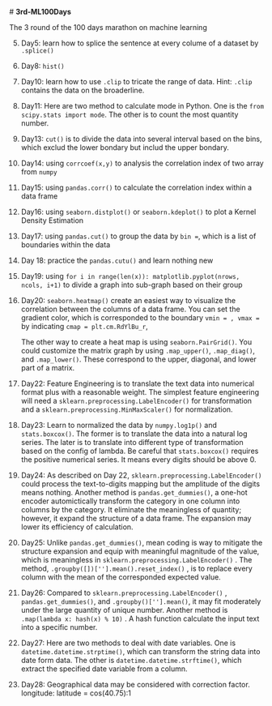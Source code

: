 ﻿﻿﻿﻿﻿﻿﻿﻿﻿﻿﻿﻿﻿﻿﻿# **﻿3rd-ML100Days**The 3 round of the 100 days marathon on machine learning5. Day5: learn how to splice the sentence at every colume of a dataset by `` .splice()``8. Day8: ``hist()``10. Day10: learn how to use `.clip` to tricate the range of data. Hint: `.clip` contains the data on the broaderline.11. Day11: Here are two method to calculate mode in Python. One is the `from scipy.stats import mode`. The other is to count the most quantity number.13.  Day13: `cut()`  is to divide the data into several interval based on the bins, which exclud the lower bondary but includ the upper bondary.14.  Day14: using `corrcoef(x,y)` to analysis the correlation index of two array from `numpy` 15. Day15: using `pandas.corr()` to calculate the correlation index within a data frame16. Day16: using `seaborn.distplot()` or `seaborn.kdeplot()` to plot a Kernel Density Estimation17. Day17: using `pandas.cut()` to group the data by `bin =`, which is a list of boundaries within the data 18. Day 18: practice the `pandas.cutu()` and learn nothing new19. Day19: using `for i in range(len(x)):    matplotlib.pyplot(nrows, ncols, i+1)` to divide a graph into sub-graph based on their group20. Day20: `seaborn.heatmap()` create an easiest way to visualize the correlation between the columns of a data frame. You can set the gradient color, which is corresponded to the boundary `vmin = , vmax = ` by indicating `cmap = plt.cm.RdYlBu_r`,     The other way to create a heat map is using `seaborn.PairGrid()`. You could customize the matrix graph by using `.map_upper()`, `.map_diag()`, and `.map_lower()`. These correspond to the upper, diagonal, and lower part of a matrix. 22. Day22: Feature Engineering is to translate the text data into numerical format plus with a reasonable weight. The simplest feature engineering will need a `sklearn.preprocessing.LabelEncoder()` for transformation and a `sklearn.preprocessing.MinMaxScaler()` for normalization.23. Day23: Learn to normalized the data by `numpy.log1p()` and `stats.boxcox()`. The former is to translate the data into a natural log series. The later is to translate into different type of transformation based on the config of lambda. Be careful that `stats.boxcox()` requires the positive numerical series. It means every digits should be above 0.24. Day24: As described on Day 22, `sklearn.preprocessing.LabelEncoder()` could process the text-to-digits mapping but the amplitude of the digits means nothing. Another method is `pandas.get_dummies()`, a one-hot encoder automictically transform the category in one column into columns by the category. It eliminate the meaningless of quantity; however, it expand the structure of a data frame. The expansion may lower its efficiency of calculation.25. Day25: Unlike `pandas.get_dummies()`, mean coding is way to mitigate the structure expansion and equip with meaningful magnitude of the value, which is meaningless in `sklearn.preprocessing.LabelEncoder()` . The method, `.groupby([])[''].mean().reset_index()` , is to replace every column with the mean of the corresponded expected value.26. Day26: Compared to `sklearn.preprocessing.LabelEncoder()` , `pandas.get_dummies()`, and  `.groupby()[''].mean()`, it may fit moderately under the large quantity of unique number. Another method is `.map(lambda x: hash(x) % 10)` . A hash function calculate the input text into a specific number.27. Day27: Here are two methods to deal with date variables. One is `datetime.datetime.strptime()`, which can transform the string data into date form data. The other is `datetime.datetime.strftime()`, which extract the specified date variable from a column. 28. Day28: Geographical data may be considered with correction factor. longitude: latitude = cos(40.75):1